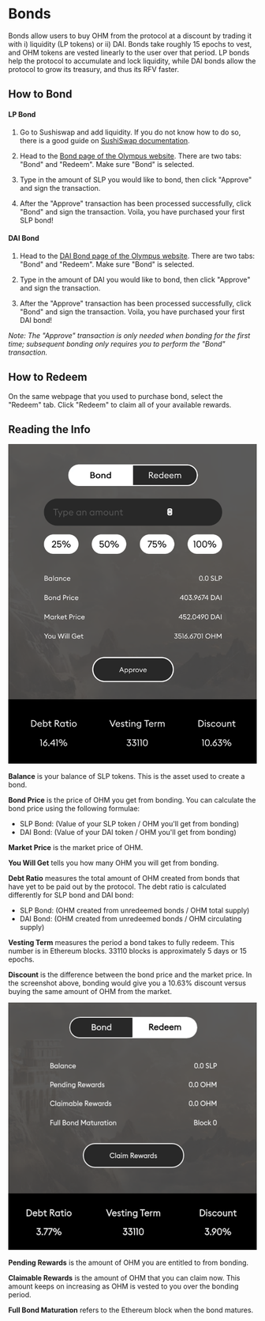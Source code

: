 # Bonds

Bonds allow users to buy OHM from the protocol at a discount by trading it with i) liquidity \(LP tokens\) or ii) DAI. Bonds take roughly 15 epochs to vest, and OHM tokens are vested linearly to the user over that period. LP bonds help the protocol to accumulate and lock liquidity, while DAI bonds allow the protocol to grow its treasury, and thus its RFV faster.

## How to Bond

#### LP Bond

1. Go to Sushiswap and add liquidity. If you do not know how to do so, there is a good guide on [SushiSwap documentation](https://help.sushidocs.com/guides/how-to-add-tokens-to-sushiswap-exchange-as-an-lp).

2. Head to the [Bond page of the Olympus website](http://olympusdao.finance/#/bond). There are two tabs: "Bond" and "Redeem". Make sure "Bond" is selected.

3. Type in the amount of SLP you would like to bond, then click "Approve" and sign the transaction.

4. After the "Approve" transaction has been processed successfully, click "Bond" and sign the transaction. Voila, you have purchased your first SLP bond!

#### DAI Bond

1. Head to the [DAI Bond page of the Olympus website](http://olympusdao.finance/#/bondai). There are two tabs: "Bond" and "Redeem". Make sure "Bond" is selected.

2. Type in the amount of DAI you would like to bond, then click "Approve" and sign the transaction.

3. After the "Approve" transaction has been processed successfully, click "Bond" and sign the transaction. Voila, you have purchased your first DAI bond!

*Note: The "Approve" transaction is only needed when bonding for the first time; subsequent bonding only requires you to perform the "Bond" transaction.*

## **How to Redeem**

On the same webpage that you used to purchase bond, select the "Redeem" tab. Click "Redeem" to claim all of your available rewards.

## Reading the Info

![](../.gitbook/assets/using-the-website/bonds/modal.png)

**Balance** is your balance of SLP tokens. This is the asset used to create a bond.

**Bond Price** is the price of OHM you get from bonding. You can calculate the bond price using the following formulae:

- SLP Bond: \(Value of your SLP token / OHM you'll get from bonding\)
- DAI Bond: \(Value of your DAI token / OHM you'll get from bonding\)

**Market Price** is the market price of OHM.

**You Will Get** tells you how many OHM you will get from bonding.

**Debt Ratio** measures the total amount of OHM created from bonds that have yet to be paid out by the protocol. The debt ratio is calculated differently for SLP bond and DAI bond:

- SLP Bond: \(OHM created from unredeemed bonds / OHM total supply\)
- DAI Bond: \(OHM created from unredeemed bonds / OHM circulating supply\)

**Vesting Term** measures the period a bond takes to fully redeem. This number is in Ethereum blocks. 33110 blocks is approximately 5 days or 15 epochs.

**Discount** is the difference between the bond price and the market price. In the screenshot above, bonding would give you a 10.63% discount versus buying the same amount of OHM from the market.

![](../.gitbook/assets/using-the-website/bonds/modal_redeem.png)

**Pending Rewards** is the amount of OHM you are entitled to from bonding.

**Claimable Rewards** is the amount of OHM that you can claim now. This amount keeps on increasing as OHM is vested to you over the bonding period.

**Full Bond Maturation** refers to the Ethereum block when the bond matures.
